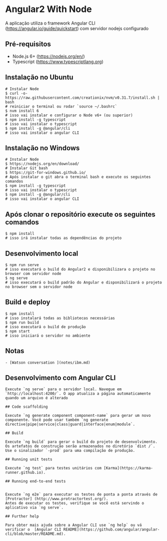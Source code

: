 # Angular2 With Node

A aplicação utiliza o framework Angular CLI (https://angular.io/guide/quickstart) com servidor nodejs configurado

## Pré-requisitos

  - Node.js 6+ (https://nodejs.org/en/)
  - Typescript (https://www.typescriptlang.org)

## Instalação no Ubuntu

    # Instalar Node
    $ curl -o- https://raw.githubusercontent.com/creationix/nvm/v0.31.7/install.sh | bash
    # reiniciar o terminal ou rodar `source ~/.bashrc`
    $ nvm install 6
    # isso vai instalar e configurar o Node v6+ (ou superior)
    $ npm install -g typescript
    # isso vai instalar o typescript
    $ npm install -g @angular/cli
    # isso vai instalar o angular CLI

## Instalação no Windows

    # Instalar Node
    $ https://nodejs.org/en/download/
    # Instalar Git bash
    $ https://git-for-windows.github.io/
    # Após instalar o git abra o terminal bash e execute os seguintes comandos
    $ npm install -g typescript
    # isso vai instalar o typescript
    $ npm install -g @angular/cli
    # isso vai instalar o angular CLI
    
## Após clonar o repositório execute os seguintes comandos

    $ npm install
    # isso irá instalar todas as dependências do projeto

## Desenvolvimento local

    $ npm run serve
    # isso executará o build do Angular2 e disponibilizara o projeto no browser com servidor node
    $ ng serve
    # isso executará o build padrão do Angular e disponibilizará o projeto no browser sem o servidor node

## Build e deploy

    $ npm install
    # isso instalará todas as bibliotecas necessárias
    $ npm run build
    # isso executará o build de produção
    $ npm start
    # isso iniciará o servidor no ambiente

## Notas

    - [Watson conversation ](notes/ibm.md)

    
## Desenvolvimento com Angular CLI

    Execute `ng serve` para o servidor local. Navegue em `http://localhost:4200/`. O app atualiza a página automaticamente quando um arquivo é alterado

    ## Code scaffolding

    Execute `ng generate component component-name` para gerar um novo componente. Você pode usar também `ng generate directive|pipe|service|class|guard|interface|enum|module`.

    ## Build

    Execute `ng build` para gerar o build do projeto de desenvolvimento. Os artefatos de construção serão armazenados no diretório `dist /`. Use o sinalizador `-prod` para uma compilação de produção.

    ## Running unit tests

    Execute `ng test` para testes unitários com [Karma](https://karma-runner.github.io).

    ## Running end-to-end tests


    Execute `ng e2e` para executar os testes de ponta a ponta através de [Protractor] (http://www.protractortest.org/).
    Antes de executar os testes, verifique se você está servindo o aplicativo via `ng serve`.

    ## Further help

    Para obter mais ajuda sobre a Angular CLI use `ng help` ou vá verificar o  [Angular CLI README](https://github.com/angular/angular-cli/blob/master/README.md).


